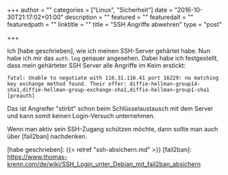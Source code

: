 +++
author = ""
categories = ["Linux", "Sicherheit"]
date = "2016-10-30T21:17:02+01:00"
description = ""
featured = ""
featuredalt = ""
featuredpath = ""
linktitle = ""
title = "SSH Angriffe abwehren"
type = "post"

+++

Ich [habe geschrieben], wie ich meinen SSH-Server gehärtet habe. Nun habe ich mir das `auth.log`
genauer angesehen. Dabei habe ich festgestellt, dass mein gehärteter SSH Server alle Angriffe im
Keim erstickt:

    fatal: Unable to negotiate with 116.31.116.41 port 16229: no matching key exchange method found. Their offer: diffie-hellman-group14-sha1,diffie-hellman-group-exchange-sha1,diffie-hellman-group1-sha1 [preauth]

Das ist Angreifer "stirbt" schon beim Schlüsselaustausch mit dem Server und kann somit keinen
Login-Versuch unternehmen. 

Wenn man aktiv sein SSH-Zugang schützen möchte, dann sollte man auch über [fail2ban] nachdenken.


[habe geschrieben]: {{< relref "ssh-absichern.md" >}}
[fail2ban]: https://www.thomas-krenn.com/de/wiki/SSH_Login_unter_Debian_mit_fail2ban_absichern
